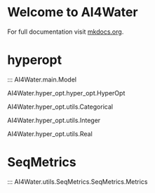 # Welcome to AI4Water

For full documentation visit [mkdocs.org](https://al4water.readthedocs.io/en/latest/).

# hyperopt
::: AI4Water.main.Model

AI4Water.hyper_opt.hyper_opt.HyperOpt

AI4Water.hyper_opt.utils.Categorical

AI4Water.hyper_opt.utils.Integer

AI4Water.hyper_opt.utils.Real



# SeqMetrics
::: AI4Water.utils.SeqMetrics.SeqMetrics.Metrics



